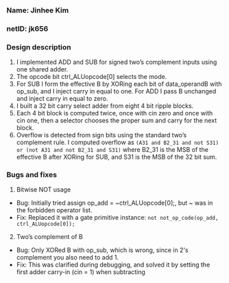 ### Name: Jinhee Kim
### netID: jk656

### Design description

1. I implemented ADD and SUB for signed two’s complement inputs using one shared adder. 
2. The opcode bit ctrl_ALUopcode[0] selects the mode. 
3. For SUB I form the effective B by XORing each bit of data_operandB with op_sub, and I inject carry in equal to one. For ADD I pass B unchanged and inject carry in equal to zero. 
4. I built a 32 bit carry select adder from eight 4 bit ripple blocks. 
5. Each 4 bit block is computed twice, once with cin zero and once with cin one, then a selector chooses the proper sum and carry for the next block. 
6. Overflow is detected from sign bits using the standard two’s complement rule. I computed overflow as `(A31 and B2_31 and not S31) or (not A31 and not B2_31 and S31)` where B2_31 is the MSB of the effective B after XORing for SUB, and S31 is the MSB of the 32 bit sum.

### Bugs and fixes
1.	Bitwise NOT usage
- Bug: Initially tried assign op_add = ~ctrl_ALUopcode[0];, but ~ was in the forbidden operator list.
- Fix: Replaced it with a gate primitive instance: `not not_op_code(op_add, ctrl_ALUopcode[0]);`

2.	Two’s complement of B
- Bug: Only XORed B with op_sub, which is wrong, since in 2's complement you also need to add 1.
- Fix: This was clarified during debugging, and solved it by setting the first adder carry-in (cin = 1) when subtracting
